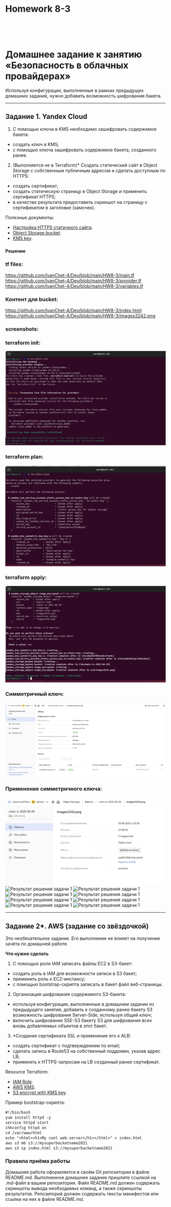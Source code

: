 <h1>Homework 8-3 </h1> <br>
<br>
<br>

# Домашнее задание к занятию «Безопасность в облачных провайдерах»  

Используя конфигурации, выполненные в рамках предыдущих домашних заданий, нужно добавить возможность шифрования бакета.

---
## Задание 1. Yandex Cloud   

1. С помощью ключа в KMS необходимо зашифровать содержимое бакета:

 - создать ключ в KMS;
 - с помощью ключа зашифровать содержимое бакета, созданного ранее.
2. (Выполняется не в Terraform)* Создать статический сайт в Object Storage c собственным публичным адресом и сделать доступным по HTTPS:

 - создать сертификат;
 - создать статическую страницу в Object Storage и применить сертификат HTTPS;
 - в качестве результата предоставить скриншот на страницу с сертификатом в заголовке (замочек).

Полезные документы:

- [Настройка HTTPS статичного сайта](https://cloud.yandex.ru/docs/storage/operations/hosting/certificate).
- [Object Storage bucket](https://registry.terraform.io/providers/yandex-cloud/yandex/latest/docs/resources/storage_bucket).
- [KMS key](https://registry.terraform.io/providers/yandex-cloud/yandex/latest/docs/resources/kms_symmetric_key).


### <h4>Решение</h4>

### tf files:   <br>

<https://github.com/IvanChet-4/Dev/blob/main/HW8-3/main.tf> <br>
<https://github.com/IvanChet-4/Dev/blob/main/HW8-3/provider.tf> <br>
<https://github.com/IvanChet-4/Dev/blob/main/HW8-3/variables.tf> <br>

### Контент для bucket:   <br>

<https://github.com/IvanChet-4/Dev/blob/main/HW8-3/index.html> <br>
<https://github.com/IvanChet-4/Dev/blob/main/HW8-3/images3242.png> <br>

### screenshots:   <br>

### terraform init:
![Результат решения задачи 1](https://github.com/IvanChet-4/Dev/blob/main/images/Homework%208-3/1-1.jpg)
### terraform plan:
![Результат решения задачи 1](https://github.com/IvanChet-4/Dev/blob/main/images/Homework%208-3/1-2.jpg)
### terraform apply:
![Результат решения задачи 1](https://github.com/IvanChet-4/Dev/blob/main/images/Homework%208-3/1-3.jpg)
### Симметричный ключ:
![Результат решения задачи 1](https://github.com/IvanChet-4/Dev/blob/main/images/Homework%208-3/1-4.jpg)
### Применение симметричного ключа:
![Результат решения задачи 1](https://github.com/IvanChet-4/Dev/blob/main/images/Homework%208-3/1-5.jpg)
![Результат решения задачи 1]()
![Результат решения задачи 1]()
![Результат решения задачи 1]()
![Результат решения задачи 1]()
![Результат решения задачи 1]()
![Результат решения задачи 1]()
![Результат решения задачи 1]()
![Результат решения задачи 1]()





--- 
## Задание 2*. AWS (задание со звёздочкой)

Это необязательное задание. Его выполнение не влияет на получение зачёта по домашней работе.

**Что нужно сделать**

1. С помощью роли IAM записать файлы ЕС2 в S3-бакет:
 - создать роль в IAM для возможности записи в S3 бакет;
 - применить роль к ЕС2-инстансу;
 - с помощью bootstrap-скрипта записать в бакет файл веб-страницы.
2. Организация шифрования содержимого S3-бакета:

 - используя конфигурации, выполненные в домашнем задании из предыдущего занятия, добавить к созданному ранее бакету S3 возможность шифрования Server-Side, используя общий ключ;
 - включить шифрование SSE-S3 бакету S3 для шифрования всех вновь добавляемых объектов в этот бакет.

3. *Создание сертификата SSL и применение его к ALB:

 - создать сертификат с подтверждением по email;
 - сделать запись в Route53 на собственный поддомен, указав адрес LB;
 - применить к HTTPS-запросам на LB созданный ранее сертификат.

Resource Terraform:

- [IAM Role](https://registry.terraform.io/providers/hashicorp/aws/latest/docs/resources/iam_role).
- [AWS KMS](https://registry.terraform.io/providers/hashicorp/aws/latest/docs/resources/kms_key).
- [S3 encrypt with KMS key](https://registry.terraform.io/providers/hashicorp/aws/latest/docs/resources/s3_bucket_object#encrypting-with-kms-key).

Пример bootstrap-скрипта:

```
#!/bin/bash
yum install httpd -y
service httpd start
chkconfig httpd on
cd /var/www/html
echo "<html><h1>My cool web-server</h1></html>" > index.html
aws s3 mb s3://mysuperbacketname2021
aws s3 cp index.html s3://mysuperbacketname2021
```

### Правила приёма работы

Домашняя работа оформляется в своём Git репозитории в файле README.md. Выполненное домашнее задание пришлите ссылкой на .md-файл в вашем репозитории.
Файл README.md должен содержать скриншоты вывода необходимых команд, а также скриншоты результатов.
Репозиторий должен содержать тексты манифестов или ссылки на них в файле README.md.
